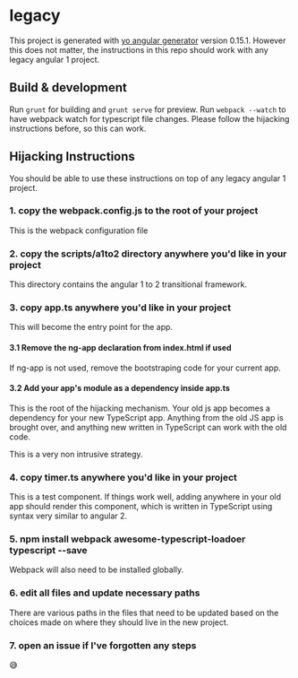 # legacy

This project is generated with [yo angular generator](https://github.com/yeoman/generator-angular)
version 0.15.1. However this does not matter, the instructions in this repo should work with any 
legacy angular 1 project.

## Build & development

Run `grunt` for building and `grunt serve` for preview.
Run `webpack --watch` to have webpack watch for typescript file changes. Please follow the hijacking instructions before, so this can work.

## Hijacking Instructions

You should be able to use these instructions on top of any legacy angular 1 project. 

### 1. copy the webpack.config.js to the root of your project 

This is the webpack configuration file

### 2. copy the scripts/a1to2 directory anywhere you'd like in your project

This directory contains the angular 1 to 2 transitional framework.

### 3. copy app.ts anywhere you'd like in your project

This will become the entry point for the app. 

#### 3.1 Remove the ng-app declaration from index.html if used

If ng-app is not used, remove the bootstraping code for your current app.

#### 3.2 Add your app's module as a dependency inside app.ts

This is the root of the hijacking mechanism. Your old js app becomes a dependency 
for your new TypeScript app. Anything from the old JS app is brought over, and anything 
new written in TypeScript can work with the old code.

This is a very non intrusive strategy.

### 4. copy timer.ts anywhere you'd like in your project

This is a test component. If things work well, adding <timer></timer> anywhere in your old app should render this component, which is written in TypeScript using syntax very similar to angular 2.

### 5. npm install webpack awesome-typescript-loadoer typescript --save 

Webpack will also need to be installed globally.

### 6. edit all files and update necessary paths

There are various paths in the files that need to be updated based on the choices made on where they should live in the new project. 

### 7. open an issue if I've forgotten any steps

:sweat_smile:
